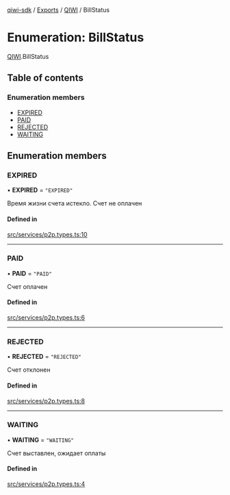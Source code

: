[qiwi-sdk](../README.md) / [Exports](../modules.md) / [QIWI](../modules/QIWI.md) / BillStatus

# Enumeration: BillStatus

[QIWI](../modules/QIWI.md).BillStatus

## Table of contents

### Enumeration members

- [EXPIRED](QIWI.BillStatus.md#expired)
- [PAID](QIWI.BillStatus.md#paid)
- [REJECTED](QIWI.BillStatus.md#rejected)
- [WAITING](QIWI.BillStatus.md#waiting)

## Enumeration members

### EXPIRED

• **EXPIRED** = `"EXPIRED"`

Время жизни счета истекло. Счет не оплачен

#### Defined in

[src/services/p2p.types.ts:10](https://github.com/AlexXanderGrib/node-qiwi-sdk/blob/df33dc3/src/services/p2p.types.ts#L10)

___

### PAID

• **PAID** = `"PAID"`

Счет оплачен

#### Defined in

[src/services/p2p.types.ts:6](https://github.com/AlexXanderGrib/node-qiwi-sdk/blob/df33dc3/src/services/p2p.types.ts#L6)

___

### REJECTED

• **REJECTED** = `"REJECTED"`

Счет отклонен

#### Defined in

[src/services/p2p.types.ts:8](https://github.com/AlexXanderGrib/node-qiwi-sdk/blob/df33dc3/src/services/p2p.types.ts#L8)

___

### WAITING

• **WAITING** = `"WAITING"`

Счет выставлен, ожидает оплаты

#### Defined in

[src/services/p2p.types.ts:4](https://github.com/AlexXanderGrib/node-qiwi-sdk/blob/df33dc3/src/services/p2p.types.ts#L4)
